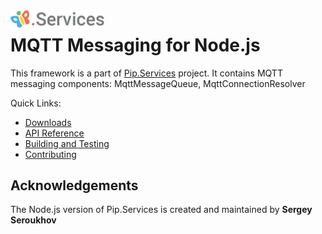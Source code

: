 # <img src="https://github.com/pip-services/pip-services/raw/master/design/Logo.png" alt="Pip.Services Logo" style="max-width:30%"> <br/> MQTT Messaging for Node.js

This framework is a part of [Pip.Services](https://github.com/pip-services/pip-services) project.
It contains MQTT messaging components: MqttMessageQueue, MqttConnectionResolver

Quick Links:

* [Downloads](https://github.com/pip-services-node/pip-services-mqtt-node/blob/master/doc/Downloads.md)
* [API Reference](https://pip-services3-node.github.io/pip-services3-mqtt-node/globals.html)
* [Building and Testing](https://github.com/pip-services/pip-services-mqtt-node/blob/master/doc/Development.md)
* [Contributing](https://github.com/pip-services/pip-services-mqtt-node/blob/master/doc/Development.md/#contrib)

## Acknowledgements

The Node.js version of Pip.Services is created and maintained by **Sergey Seroukhov**
